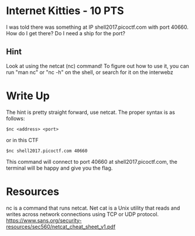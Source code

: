 # Internet Kitties - 10 PTS
I was told there was something at IP shell2017.picoctf.com with port 40660. How do I get there? Do I need a ship for the port?

## Hint
Look at using the netcat (nc) command!
To figure out how to use it, you can run "man nc" or "nc -h" on the shell, or search for it on the interwebz

# Write Up
The hint is pretty straight forward, use netcat. The proper syntax is as follows:

`$nc <address> <port>`

or in this CTF

`$nc shell2017.picoctf.com 40660`

This command will connect to port 40660 at shell2017.picoctf.com, the terminal will be happy and give you the flag.

# Resources
nc is a command that runs netcat. Net cat is a Unix utility that reads and writes across network connections using TCP or UDP protocol. 
https://www.sans.org/security-resources/sec560/netcat_cheat_sheet_v1.pdf
